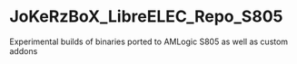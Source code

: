 # JoKeRzBoX_LibreELEC_Repo_S805
Experimental builds of binaries ported to AMLogic S805 as well as custom addons
